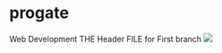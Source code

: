 # progate
Web Development
THE Header FILE for First branch
<img src="D:\WEB_DEVELOPMENT\progate\progate">
